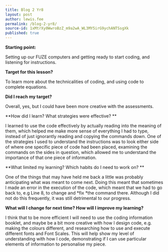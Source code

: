 ```yaml
---
title: Blog 2 Yr8
layout: post
author: lewis.fee
permalink: /blog-2-yr8/
source-id: 1xMtrXy0WwroBzZ_m9a2wA_WL3MY5irG9ychANTSsgXk
published: true
---
```

**Starting point:**

Setting up our FUZE computers and getting ready to start coding, and listening for instructions.

**Target for this lesson?**

To learn more about the technicalities of coding, and using code to complete equations.

**Did I reach my target?**

Overall, yes, but I could have been more creative with the assessments.

**How did I learn? What strategies were effective? **

I learned to use the code effectively by actually reading into the meaning of them, which helped me make more sense of everything I had to type, instead of just ignorantly reading and copying the commands down. One of the strategies I used to understand the instructions was to look either side of where one specific piece of code had been placed, examining the commands on the sides in question, which allowed me to understand the importance of that one piece of information.

**What limited my learning? Which habits do I need to work on? **

One of the things that may have held me back a little was probably anticipating what was meant to come next. Doing this meant that sometimes I made an error in the execution of the code, which meant that we had to go back to, e.g Line 8, to change and *fix *the command there. Although I did not do this frequently, it was still detrimental to our progress.

**What will I change for next time? How will I improve my learning?**

I think that to be more efficient I will need to use the coding information booklet, and maybe be a bit more creative with how I design code, e.g. making the colours different, and researching how to use and execute different fonts and Font Scales. This will help show my level of understanding with how I code, demonstrating if I can use particular elements of information to personalise my piece.

